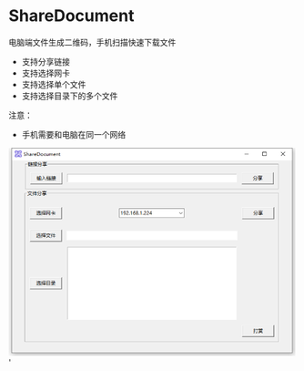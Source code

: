 # ShareDocument

电脑端文件生成二维码，手机扫描快速下载文件
* 支持分享链接
* 支持选择网卡
* 支持选择单个文件
* 支持选择目录下的多个文件

注意：
* 手机需要和电脑在同一个网络

![avatar](https://github.com/godsonzhang/ShareDocument/blob/master/img/img.png?raw=true)'
